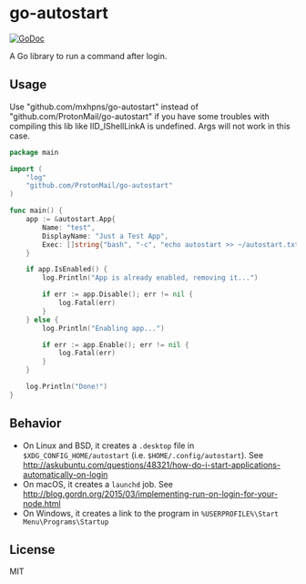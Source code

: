# go-autostart

[![GoDoc](https://godoc.org/github.com/ProtonMail/go-autostart?status.svg)](https://godoc.org/github.com/ProtonMail/go-autostart)

A Go library to run a command after login.

## Usage

Use "github.com/mxhpns/go-autostart" instead of "github.com/ProtonMail/go-autostart"
if you have some troubles with compiling this lib like IID_IShellLinkA is undefined.
Args will not work in this case.

```go
package main

import (
	"log"
	"github.com/ProtonMail/go-autostart"
)

func main() {
	app := &autostart.App{
		Name: "test",
		DisplayName: "Just a Test App",
		Exec: []string{"bash", "-c", "echo autostart >> ~/autostart.txt"},
	}

	if app.IsEnabled() {
		log.Println("App is already enabled, removing it...")

		if err := app.Disable(); err != nil {
			log.Fatal(err)
		}
	} else {
		log.Println("Enabling app...")

		if err := app.Enable(); err != nil {
			log.Fatal(err)
		}
	}

	log.Println("Done!")
}
```

## Behavior

* On Linux and BSD, it creates a `.desktop` file in `$XDG_CONFIG_HOME/autostart`
  (i.e. `$HOME/.config/autostart`). See http://askubuntu.com/questions/48321/how-do-i-start-applications-automatically-on-login
* On macOS, it creates a `launchd` job. See http://blog.gordn.org/2015/03/implementing-run-on-login-for-your-node.html
* On Windows, it creates a link to the program in `%USERPROFILE%\Start Menu\Programs\Startup`

## License

MIT
